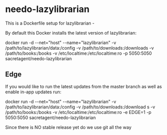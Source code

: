 needo-lazylibrarian
===================

This is a Dockerfile setup for lazylibrarian - 

By default this Docker installs the latest version of lazylibrarian:

docker run -d --net="host" --name="lazylibrarian" -v /path/to/lazylibrarian/data:/config -v /path/to/downloads:/downloads -v /path/to/books:/books -v /etc/localtime:/etc/localtime:ro -p 5050:5050 sacretagent/needo-lazylibrarian

Edge
----
If you would like to run the latest updates from the master branch as well as enable in-app updates run:

docker run -d --net="host" --name="lazylibrarian" -v /path/to/lazylibrarian/data:/config -v /path/to/downloads:/download
s -v /path/to/books:/books -v /etc/localtime:/etc/localtime:ro -e EDGE=1 -p 5050:5050 sacretagent/needo-lazylibrarian

Since there is NO stable release yet do we use git all the way

